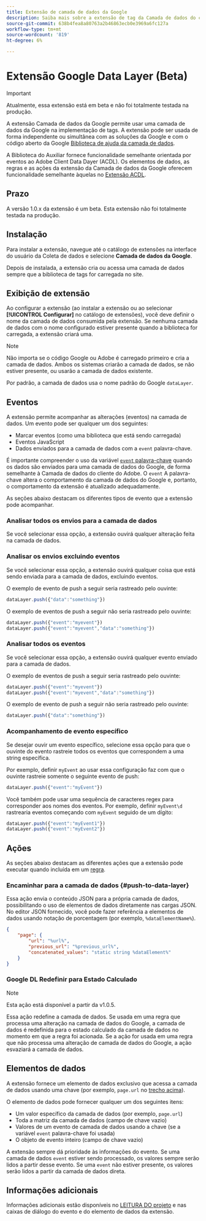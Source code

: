 ```yaml
---
title: Extensão de camada de dados da Google
description: Saiba mais sobre a extensão de tag da Camada de dados do cliente da Google no Adobe Experience Platform.
source-git-commit: 638b4fea8a80763a2b46863ecb0e3969a6fc127a
workflow-type: tm+mt
source-wordcount: '819'
ht-degree: 6%

---
```


# Extensão Google Data Layer (Beta)

>[!IMPORTANT]
>
>Atualmente, essa extensão está em beta e não foi totalmente testada na produção.

A extensão Camada de dados da Google permite usar uma camada de dados da Google na implementação de tags. A extensão pode ser usada de forma independente ou simultânea com as soluções da Google e com o código aberto da Google [Biblioteca de ajuda da camada de dados](https://github.com/google/data-layer-helper).

A Biblioteca do Auxiliar fornece funcionalidade semelhante orientada por eventos ao Adobe Client Data Dayer (ACDL). Os elementos de dados, as regras e as ações da extensão da Camada de dados da Google oferecem funcionalidade semelhante àquelas no [Extensão ACDL](../client-data-layer/overview.md).

## Prazo

A versão 1.0.x da extensão é um beta. Esta extensão não foi totalmente testada na produção.

## Instalação

Para instalar a extensão, navegue até o catálogo de extensões na interface do usuário da Coleta de dados e selecione **Camada de dados da Google**.

Depois de instalada, a extensão cria ou acessa uma camada de dados sempre que a biblioteca de tags for carregada no site.

## Exibição de extensão

Ao configurar a extensão (ao instalar a extensão ou ao selecionar **[!UICONTROL Configurar]** no catálogo de extensões), você deve definir o nome da camada de dados consumida pela extensão. Se nenhuma camada de dados com o nome configurado estiver presente quando a biblioteca for carregada, a extensão criará uma.

>[!NOTE]
>
>Não importa se o código Google ou Adobe é carregado primeiro e cria a camada de dados. Ambos os sistemas criarão a camada de dados, se não estiver presente, ou usarão a camada de dados existente.

Por padrão, a camada de dados usa o nome padrão do Google `dataLayer`.

## Eventos

A extensão permite acompanhar as alterações (eventos) na camada de dados. Um evento pode ser qualquer um dos seguintes:

* Marcar eventos (como uma biblioteca que está sendo carregada)
* Eventos JavaScript
* Dados enviados para a camada de dados com a `event` palavra-chave.

É importante compreender o uso da variável [`event` palavra-chave](https://developers.google.com/tag-platform/devguides/datalayer#use_a_data_layer_with_event_handlers) quando os dados são enviados para uma camada de dados do Google, de forma semelhante à Camada de dados do cliente do Adobe. O `event` A palavra-chave altera o comportamento da camada de dados do Google e, portanto, o comportamento da extensão é atualizado adequadamente.

As seções abaixo destacam os diferentes tipos de evento que a extensão pode acompanhar.

### Analisar todos os envios para a camada de dados

Se você selecionar essa opção, a extensão ouvirá qualquer alteração feita na camada de dados.

### Analisar os envios excluindo eventos

Se você selecionar essa opção, a extensão ouvirá qualquer coisa que está sendo enviada para a camada de dados, excluindo eventos.

O exemplo de evento de push a seguir seria rastreado pelo ouvinte:

```js
dataLayer.push({"data":"something"})
```

O exemplo de eventos de push a seguir não seria rastreado pelo ouvinte:

```js
dataLayer.push({"event":"myevent"})
dataLayer.push({"event":"myevent","data":"something"})
```

### Analisar todos os eventos

Se você selecionar essa opção, a extensão ouvirá qualquer evento enviado para a camada de dados.

O exemplo de eventos de push a seguir seria rastreado pelo ouvinte:

```js
dataLayer.push({"event":"myevent"})
dataLayer.push({"event":"myevent","data":"something"})
```

O exemplo de evento de push a seguir não seria rastreado pelo ouvinte:

```js
dataLayer.push({"data":"something"})
```

### Acompanhamento de evento específico

Se desejar ouvir um evento específico, selecione essa opção para que o ouvinte do evento rastreie todos os eventos que correspondem a uma string específica.

Por exemplo, definir `myEvent` ao usar essa configuração faz com que o ouvinte rastreie somente o seguinte evento de push:

```js
dataLayer.push({"event":"myEvent"})
```

Você também pode usar uma sequência de caracteres regex para corresponder aos nomes dos eventos. Por exemplo, definir `myEvent\d` rastrearia eventos começando com `myEvent` seguido de um dígito:

```js
dataLayer.push({"event":"myEvent1"})
dataLayer.push({"event":"myEvent2"})
```

## Ações

As seções abaixo destacam as diferentes ações que a extensão pode executar quando incluída em um [regra](../../../ui/managing-resources/rules.md).

### Encaminhar para a camada de dados {#push-to-data-layer}

Essa ação envia o conteúdo JSON para a própria camada de dados, possibilitando o uso de elementos de dados diretamente nas cargas JSON. No editor JSON fornecido, você pode fazer referência a elementos de dados usando notação de porcentagem (por exemplo, `%dataElementName%`).

```json
{
    "page": {
        "url": "%url%",
        "previous_url": "%previous_url%",
        "concatenated_values": "static string %dataElement%"
    }
}
```

### Google DL Redefinir para Estado Calculado

>[!NOTE]
>
>Esta ação está disponível a partir da v1.0.5.

Essa ação redefine a camada de dados. Se usada em uma regra que processa uma alteração na camada de dados do Google, a camada de dados é redefinida para o estado calculado da camada de dados no momento em que a regra foi acionada. Se a ação for usada em uma regra que não processa uma alteração de camada de dados do Google, a ação esvaziará a camada de dados.

## Elementos de dados

A extensão fornece um elemento de dados exclusivo que acessa a camada de dados usando uma chave (por exemplo, `page.url` no [trecho acima](#push-to-data-layer)).

O elemento de dados pode fornecer qualquer um dos seguintes itens:

* Um valor específico da camada de dados (por exemplo, `page.url`)
* Toda a matriz da camada de dados (campo de chave vazio)
* Valores de um evento de camada de dados usando a chave (se a variável `event` palavra-chave foi usada)
* O objeto de evento inteiro (campo de chave vazio)

A extensão sempre dá prioridade às informações do evento. Se uma camada de dados `event` estiver sendo processado, os valores sempre serão lidos a partir desse evento. Se uma `event` não estiver presente, os valores serão lidos a partir da camada de dados direta.

## Informações adicionais 

Informações adicionais estão disponíveis no [LEITURA DO projeto](https://github.com/adobe/reactor-extension-googledatalayer/blob/main/README.md) e nas caixas de diálogo do evento e do elemento de dados da extensão.
